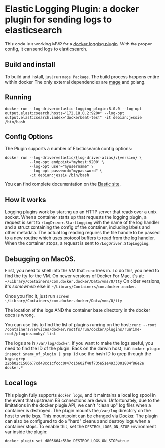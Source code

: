 # Elastic Logging Plugin: a docker plugin for sending logs to elasticsearch


This code is a working MVP for a [docker logging plugin](https://docs.docker.com/engine/extend/plugins_logging/). With the proper config, it can send logs to elasticsearch.
## Build and install

To build and install, just run `mage Package`. The build process happens entire within docker. The only external dependencies are [mage](https://github.com/magefile/mage#installation) and golang.


## Running

`docker run --log-driver=elastic-logging-plugin:8.0.0 --log-opt output.elasticsearch.hosts="172.18.0.2:9200" --log-opt output.elasticsearch.index="dockerbeat-test" -it debian:jessie /bin/bash`


## Config Options

The Plugin supports a number of Elasticsearch config options:

```
docker run --log-driver=elastic/{log-driver-alias}:{version} \
           --log-opt endpoint="myhost:9200" \
           --log-opt user="myusername" \
           --log-opt password="mypassword" \
           -it debian:jessie /bin/bash
```

You can find complete documentation on the [Elastic site](https://www.elastic.co/guide/en/beats/loggingplugin/current/log-driver-configuration.html).



## How it works

Logging plugins work by starting up an HTTP server that reads over a unix socket. When a container starts up that requests the logging plugin, a request is sent to `/LogDriver.StartLogging` with the name of the log handler and a struct containing the config of the container, including labels and other metadata. The actual log reading requires the file handle to be passed to a new routine which uses protocol buffers to read from the log handler. When the container stops, a request is sent to `/LogDriver.StopLogging`.



## Debugging on MacOS.

First, you need to shell into the VM that `runc` lives in. To do this, you need to find the tty for the VM. On newer versions of Docker For Mac, it's at: `~/Library/Containers/com.docker.docker/Data/vms/0/tty` On older versions, it's _somewhere_ else in `~/Library/Containers/com.docker.docker`. 


Once you find it, just run `screen ~/Library/Containers/com.docker.docker/Data/vms/0/tty`


The location of the logs AND the container base directory in the docker docs is wrong.


You can use this to find the list of plugins running on the host: `runc --root /containers/services/docker/rootfs/run/docker/plugins/runtime-root/plugins.moby/ list`

The logs are in `/var/log/docker`. If you want to make the logs useful, you need to find the ID of the plugin. Back on the darwin host, run `docker plugin inspect $name_of_plugin | grep Id` use the hash ID to grep through the logs: `grep 22bb02c1506677cd48cc1cfccc0847c1b602f48f735e51e4933001804f86e2e docker.*`


## Local logs

This plugin fully supports `docker logs`, and it maintains a local log spool in the event that upstream ES connections are down. Unfortunately, due to the limitations in the docker plugin API, we can't "clean up" log files when a container is destroyed. The plugin mounts the `/var/log` directory on the host to write logs. This mount point can be changed via [Docker](https://docs.docker.com/engine/reference/commandline/plugin_set/#change-the-source-of-a-mount). The plugin can also be configured to do a "hard" cleanup and destroy logs when a container stops. To enable this, set the `DESTROY_LOGS_ON_STOP` environment var inside the plugin:
```
docker plugin set d805664c550e DESTROY_LOGS_ON_STOP=true
```